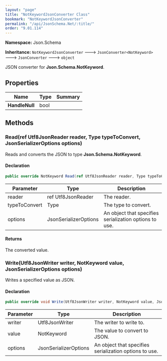 ```yaml
---
layout: "page"
title: "NotKeywordJsonConverter Class"
bookmark: "NotKeywordJsonConverter"
permalink: "/api/JsonSchema.Net/:title/"
order: "9.01.114"
---
```

**Namespace:** Json.Schema

**Inheritance:**
`NotKeywordJsonConverter`
 🡒 
`JsonConverter<NotKeyword>`
 🡒 
`JsonConverter`
 🡒 
`object`

JSON converter for **Json.Schema.NotKeyword**.

## Properties

| Name | Type | Summary |
|---|---|---|
| **HandleNull** | bool |  |

## Methods

### Read(ref Utf8JsonReader reader, Type typeToConvert, JsonSerializerOptions options)

Reads and converts the JSON to type **Json.Schema.NotKeyword**.

#### Declaration

```c#
public override NotKeyword Read(ref Utf8JsonReader reader, Type typeToConvert, JsonSerializerOptions options)
```

| Parameter | Type | Description |
|---|---|---|
| reader | ref Utf8JsonReader | The reader. |
| typeToConvert | Type | The type to convert. |
| options | JsonSerializerOptions | An object that specifies serialization options to use. |


#### Returns

The converted value.

### Write(Utf8JsonWriter writer, NotKeyword value, JsonSerializerOptions options)

Writes a specified value as JSON.

#### Declaration

```c#
public override void Write(Utf8JsonWriter writer, NotKeyword value, JsonSerializerOptions options)
```

| Parameter | Type | Description |
|---|---|---|
| writer | Utf8JsonWriter | The writer to write to. |
| value | NotKeyword | The value to convert to JSON. |
| options | JsonSerializerOptions | An object that specifies serialization options to use. |


